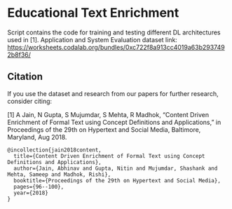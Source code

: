# Educational Text Enrichment

Script contains the code for training and testing different DL architectures used in [1].
Application and System Evaluation dataset link: https://worksheets.codalab.org/bundles/0xc722f8a913cc4019a63b2937492b8f36/


## Citation
 If you use the dataset and research from our papers for further research, consider citing:
 
[1] A Jain, N Gupta, S Mujumdar, S Mehta, R Madhok, “Content Driven Enrichment of Formal Text using Concept Definitions and Applications,” in Proceedings of the 29th on Hypertext and Social Media, Baltimore, Maryland, Aug 2018.

```
@incollection{jain2018content,
  title={Content Driven Enrichment of Formal Text using Concept Definitions and Applications},
  author={Jain, Abhinav and Gupta, Nitin and Mujumdar, Shashank and Mehta, Sameep and Madhok, Rishi},
  booktitle={Proceedings of the 29th on Hypertext and Social Media},
  pages={96--100},
  year={2018}
}
```

